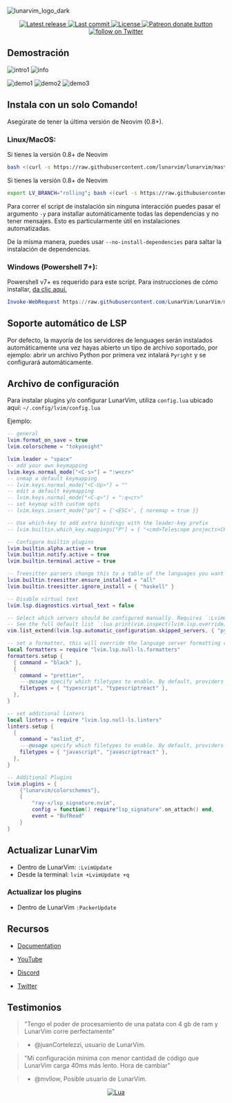 ![lunarvim_logo_dark](https://user-images.githubusercontent.com/59826753/159940098-54284f26-f1da-4481-8b03-1deb34c57533.png)

<div align="center"><p>
    <a href="https://github.com/lunarvim/LunarVim/releases/latest">
      <img alt="Latest release" src="https://img.shields.io/github/v/release/lunarvim/LunarVim" />
    </a>
    <a href="https://github.com/lunarvim/LunarVim/pulse">
      <img alt="Last commit" src="https://img.shields.io/github/last-commit/lunarvim/LunarVim"/>
    </a>
    <a href="https://github.com/lunarvim/LunarVim/blob/main/LICENSE">
      <img src="https://img.shields.io/github/license/lunarvim/lunarvim?style=flat-square&logo=GNU&label=License" alt="License"
    />
    <a href="https://patreon.com/chrisatmachine" title="Donate to this project using Patreon">
      <img src="https://img.shields.io/badge/patreon-donate-yellow.svg" alt="Patreon donate button" />
    </a>
    <a href="https://twitter.com/intent/follow?screen_name=chrisatmachine">
      <img src="https://img.shields.io/twitter/follow/chrisatmachine?style=social&logo=twitter" alt="follow on Twitter">
    </a>
</p>

</div>

## Demostración
![intro1](https://user-images.githubusercontent.com/29136904/191624232-a7b13f11-cc9f-495e-879e-67ea0444c568.png)
![info](https://user-images.githubusercontent.com/29136904/191624942-3d75ef87-35cf-434d-850e-3e7cd5ce2ad0.png)

![demo1](https://user-images.githubusercontent.com/29136904/191625579-ce9efb1f-1e23-4a05-aebc-915a0f614d72.png)
![demo2](https://user-images.githubusercontent.com/29136904/191626018-2e9ee682-043c-4ce5-a5dd-c11b94759782.png)
![demo3](https://user-images.githubusercontent.com/29136904/191626246-ce0cc0c5-4b41-49e3-9cb7-4b1867ab0dcb.png)

## Instala con un solo Comando!

Asegúrate de tener la última versión de Neovim (0.8+).

### Linux/MacOS:

Si tienes la versión 0.8+ de Neovim

```bash
bash <(curl -s https://raw.githubusercontent.com/lunarvim/lunarvim/master/utils/installer/install.sh)
```

Si tienes la versión 0.8+ de Neovim

```bash
export LV_BRANCH="rolling"; bash <(curl -s https://raw.githubusercontent.com/lunarvim/lunarvim/rolling/utils/installer/install.sh)
```

Para correr el script de instalación sin ninguna interacción puedes pasar el argumento `-y` para installar automáticamente todas las dependencias y no tener mensajes. Esto es particularmente útil en instalaciones automatizadas.

De la misma manera, puedes usar `--no-install-dependencies` para saltar la instalación de dependencias.

### Windows (Powershell 7+):

Powershell v7+ es requerido para este script. Para instrucciones de cómo installar, [da clic aquí.](https://docs.microsoft.com/en-us/powershell/scripting/install/installing-powershell?view=powershell-7.2)

```powershell
Invoke-WebRequest https://raw.githubusercontent.com/LunarVim/LunarVim/master/utils/installer/install.ps1 -UseBasicParsing | Invoke-Expression
```

## Soporte automático de LSP

Por defecto, la mayoría de los servidores de lenguages serán instalados automáticamente una vez hayas abierto un tipo de archivo soportado, por ejemplo: abrir un archivo Python por primera vez intalará `Pyright` y se configurará automáticamente.

## Archivo de configuración

Para instalar plugins y/o configurar LunarVim, utiliza `config.lua` ubicado aquí: `~/.config/lvim/config.lua`

Ejemplo:

```lua
-- general
lvim.format_on_save = true
lvim.colorscheme = "tokyonight"

lvim.leader = "space"
-- add your own keymapping
lvim.keys.normal_mode["<C-s>"] = ":w<cr>"
-- unmap a default keymapping
-- lvim.keys.normal_mode["<C-Up>"] = ""
-- edit a default keymapping
-- lvim.keys.normal_mode["<C-q>"] = ":q<cr>"
-- set keymap with custom opts
-- lvim.keys.insert_mode["po"] = {'<ESC>', { noremap = true }}

-- Use which-key to add extra bindings with the leader-key prefix
-- lvim.builtin.which_key.mappings["P"] = { "<cmd>Telescope projects<CR>", "Projects" }

-- Configure builtin plugins
lvim.builtin.alpha.active = true
lvim.builtin.notify.active = true
lvim.builtin.terminal.active = true

-- Treesitter parsers change this to a table of the languages you want i.e. {"java", "python", javascript}
lvim.builtin.treesitter.ensure_installed = "all"
lvim.builtin.treesitter.ignore_install = { "haskell" }

-- Disable virtual text
lvim.lsp.diagnostics.virtual_text = false

-- Select which servers should be configured manually. Requires `:LvimCacheReset` to take effect.
-- See the full default list `:lua print(vim.inspect(lvim.lsp.override))`
vim.list_extend(lvim.lsp.automatic_configuration.skipped_servers, { "pyright" })

-- set a formatter, this will override the language server formatting capabilities (if it exists)
local formatters = require "lvim.lsp.null-ls.formatters"
formatters.setup {
  { command = "black" },
  {
    command = "prettier",
    ---@usage specify which filetypes to enable. By default, providers will attach to all the filetypes it supports.
    filetypes = { "typescript", "typescriptreact" },
  },
}

-- set additional linters
local linters = require "lvim.lsp.null-ls.linters"
linters.setup {
  {
    command = "eslint_d",
    ---@usage specify which filetypes to enable. By default, providers will attach to all the filetypes it supports.
    filetypes = { "javascript", "javascriptreact" },
  },
}

-- Additional Plugins
lvim.plugins = {
    {"lunarvim/colorschemes"},
    {
        "ray-x/lsp_signature.nvim",
        config = function() require"lsp_signature".on_attach() end,
        event = "BufRead"
    }
}
```

## Actualizar LunarVim

- Dentro de LunarVim: `:LvimUpdate`
- Desde la terminal: `lvim +LvimUpdate +q`

### Actualizar los plugins

- Dentro de LunarVim `:PackerUpdate`

## Recursos

- [Documentation](https://www.lunarvim.org)

- [YouTube](https://www.youtube.com/channel/UCS97tchJDq17Qms3cux8wcA)

- [Discord](https://discord.gg/Xb9B4Ny)

- [Twitter](https://twitter.com/chrisatmachine)

## Testimonios

> "Tengo el poder de procesamiento de una patata con 4 gb de ram y LunarVim corre perfectamente"

> - @juanCortelezzi, usuario de LunarVim.

> "Mi configuración mínima con menor cantidad de código que LunarVim carga 40ms más lento. Hora de cambiar"

> - @mvllow, Posible usuario de LunarVim.

<div align="center" id="madewithlua">

[![Lua](https://img.shields.io/badge/Made%20with%20Lua-blue.svg?style=for-the-badge&logo=lua)](#madewithlua)

</div>

